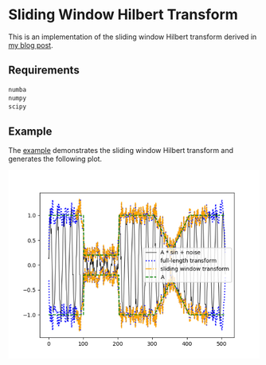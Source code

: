 # Sliding Window Hilbert Transform

This is an implementation of the sliding window Hilbert transform derived in [my blog post](https://michael-koller-91.github.io/blog/2023-10-09-sliding-window-hilbert-transform.html).

## Requirements
```python
numba
numpy
scipy
```

## Example

The [example](example.py) demonstrates the sliding window Hilbert transform and generates the following plot.
<p align="center">
    <img src=example.png?raw=true>
</p>
